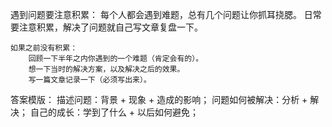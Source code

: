 遇到问题要注意积累：
    每个人都会遇到难题，总有几个问题让你抓耳挠腮。
    日常要注意积累，解决了问题就自己写文章复盘一下。
    
    如果之前没有积累：
        回顾一下半年之内你遇到的一个难题（肯定会有的）。
        想一下当时的解决方案，以及解决之后的效果。
        写一篇文章记录一下（必须写出来）。

答案模版：
    描述问题：背景 + 现象 + 造成的影响；
    问题如何被解决：分析 + 解决；
    自己的成长：学到了什么 + 以后如何避免；
